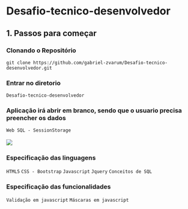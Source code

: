# Desafio-tecnico-desenvolvedor

## 1. Passos para começar

### Clonando o Repositório

`git clone https://github.com/gabriel-zvarum/Desafio-tecnico-desenvolvedor.git`

### Entrar no diretorio 

`Desafio-tecnico-desenvolvedor`

### Aplicação irá abrir em branco, sendo que o usuario precisa preencher os dados 

`Web SQL - SessionStorage `
<br /><br />
<img src="https://i.ibb.co/sHQmHBj/storage.png" />

### Especificação das linguagens

` HTML5 `
` CSS - Bootstrap `
` Javascript `
` Jquery `
` Conceitos de SQL `

### Especificação das funcionalidades

` Validação em javascript `
` Máscaras em javascript `
